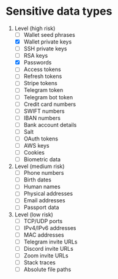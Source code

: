 # Sensitive data types

1. Level (high risk)
    - [ ] Wallet seed phrases
    - [x] Wallet private keys
    - [ ] SSH private keys
    - [ ] RSA keys
    - [x] Passwords
    - [ ] Access tokens
    - [ ] Refresh tokens
    - [ ] Stripe tokens
    - [ ] Telegram token
    - [ ] Telegram bot token
    - [ ] Credit card numbers
    - [ ] SWIFT numbers
    - [ ] IBAN numbers
    - [ ] Bank account details
    - [ ] Salt
    - [ ] OAuth tokens
    - [ ] AWS keys
    - [ ] Cookies
    - [ ] Biometric data

2. Level (medium risk)
    - [ ] Phone numbers
    - [ ] Birth dates
    - [ ] Human names
    - [ ] Physical addresses
    - [ ] Email addresses
    - [ ] Passport data

3. Level (low risk)
    - [ ] TCP/UDP ports
    - [ ] IPv4/IPv6 addresses
    - [ ] MAC addresses
    - [ ] Telegram invite URLs
    - [ ] Discord invite URLs
    - [ ] Zoom invite URLs
    - [ ] Stack traces
    - [ ] Absolute file paths
